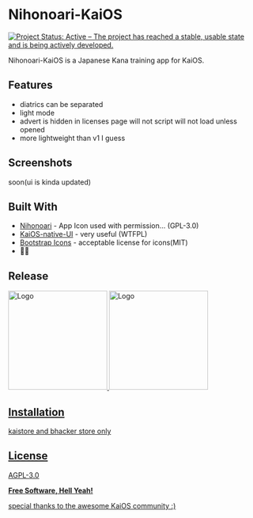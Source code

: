 # Nihonoari-KaiOS

[![Project Status: Active – The project has reached a stable, usable state and is being actively developed.](https://www.repostatus.org/badges/latest/active.svg)](https://www.repostatus.org/#active)

Nihonoari-KaiOS is a Japanese Kana training app for KaiOS.

## Features

- diatrics can be separated
- light mode
- advert is hidden in licenses page will not script will not load unless opened
- more lightweight than v1 I guess

## Screenshots

soon(ui is kinda updated)

## Built With

- [Nihonoari](https://github.com/aeri/Nihonoari-App) - App Icon used with permission... (GPL-3.0)
- [KaiOS-native-UI](https://github.com/canicjusz/KaiOS-native-UI) - very useful (WTFPL)
- [Bootstrap Icons](https://icons.getbootstrap.com/) - acceptable license for icons(MIT)
- 👀🙌

## Release

  <a href="https://store.bananahackers.net/#nihonoari">
    <img src="https://cdn.discordapp.com/attachments/813030840526569472/871547076851425280/konsep.png" alt="Logo" width=200
  </a>
  
  
  <a href="https://www.kaiostech.com/store/apps/?bundle_id=kaios.app.nihonoari">
    <img src="https://cdn.discordapp.com/attachments/813030840526569472/871545602578739200/KaiStore-Badge-Greyscale-Negative.png" alt="Logo" width=200
  </a>

## Installation

kaistore and bhacker store only

## License

AGPL-3.0

**Free Software, Hell Yeah!**

special thanks to the awesome KaiOS community :)

